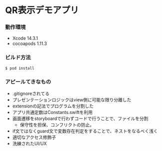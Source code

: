 # QR表示デモアプリ

### 動作環境
- Xcode 14.3.1
- cocoapods 1.11.3

### ビルド方法
```
$ pod install
```

### アピールてきなもの
- .gitignoreされてる
- プレゼンテーションロジックはview側に可能な限り分離した
- extensionの記法でプログラムを分割した
- アプリ共通定数はConstants.swiftを利用
- 画面遷移をstoryboardで行わずコードで行うことで、ファイルを分割
    - 保守性を担保、コンフリクトの防止。
- if文ではなくguard文で変数存在判定をすることで、ネストをなるべく浅く
- 適切なアクセス修飾子    
- 洗練されたUI/UX